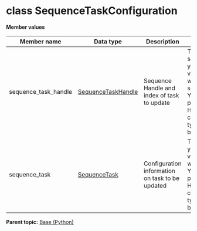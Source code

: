 # class SequenceTaskConfiguration

 **Member values** 

|Member name|Data type|Description|Usage|
|-----------|---------|-----------|-----|
|sequence\_task\_handle| [SequenceTaskHandle](SequenceTaskHandle.md#)|Sequence Handle and index of task to update|To set sequence\_task\_handle, you simply assign a value directly to a field within sequence\_task\_handle. You can also use the parent message's HasField\(\) method to check if a message type field value has been set.|
|sequence\_task| [SequenceTask](SequenceTask.md#)|Configuration information on task to be updated|To set sequence\_task, you simply assign a value directly to a field within sequence\_task. You can also use the parent message's HasField\(\) method to check if a message type field value has been set.|

**Parent topic:** [Base \(Python\)](../../summary_pages/Base.md)

